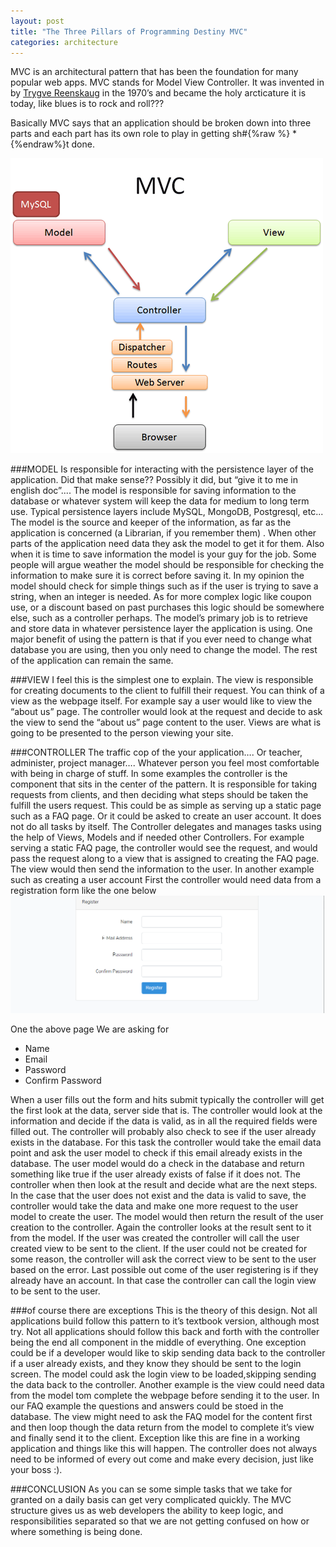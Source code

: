 ```yaml
---
layout: post
title: "The Three Pillars of Programming Destiny MVC"
categories: architecture
---
```



MVC is an architectural pattern that has been the foundation for many popular web apps. 
MVC stands for Model View Controller. It was invented in  by  [Trygve Reenskaug](https://en.wikipedia.org/wiki/Trygve_Reenskaug") in the 1970’s and became the holy arcticature it is today, like blues is to rock and roll??? 

Basically MVC says that an application should be broken down into three parts and each part has its own role to play in getting sh#{%raw %} * {%endraw%}t done. 

<img src="/assets/img/mvc.png" alt="mvc diagram">

###MODEL
Is responsible for interacting with the persistence layer of the application. Did that make sense?? Possibly it did, but “give it to me in english doc”.... The model is responsible for saving information to the database or whatever system will keep the data for medium to long term use. Typical persistence layers include MySQL, MongoDB, Postgresql, etc... The model is the source and keeper of the information, as far as the application is concerned (a Librarian, if you remember them) .  When other parts of the application need data they ask the model to get it for them. Also when it is time to save information the model is your guy for the job. Some people will argue weather the model should be responsible for checking the information to make sure it is correct before saving it. In my opinion the model should check for simple things such as if the user is trying to save a string, when an integer is needed. As for more complex logic like coupon use, or a discount based on past purchases this logic should be somewhere else, such as a controller perhaps. The model’s primary job is to retrieve and store data in whatever persistence layer the application is using. One major benefit of using the pattern is that if you ever need to change what database you are using, then you only need to change the model. The rest of the application can remain the same. 

###VIEW
I feel this is the simplest one to explain. The view is responsible for creating documents to the client to fulfill their request. You can think of a view as the webpage itself. For example say a user would like to view the “about us” page. The controller would look at the request and decide to ask the view to send the “about us” page content to the user. Views are what is going to be presented to the person viewing your site. 

###CONTROLLER
The traffic cop of the your application…. Or teacher, administer, project manager…. Whatever person you feel  most comfortable with being in charge of stuff. In some examples the controller is the component that sits in the center of the pattern. It is responsible for taking requests from clients, and then deciding what steps should be taken the fulfill the users request. This could be as simple as serving up a static page such as a FAQ page. Or it could be asked to create an user account. It does not do all tasks by itself. The Controller delegates and manages tasks using the help of Views, Models and if needed other Controllers. For example serving a static FAQ page, the controller would see the request, and would pass the request along to a view that is assigned to creating the FAQ page. The view would then send the information to the user. In another example such as  creating a user account First the controller would need data from a registration form like the one below
<img src="/assets/img/register_page_example.png" alt="example customer register page">

One the above page We are asking for 
<ul>
	<li>Name </li>
	<li>Email</li>
	<li>Password</li>
	<li>Confirm Password</li>
</ul>

When a user fills out the form and hits submit typically the controller will get the first look at the data, server side that is. The controller would look at the information and decide if the data is valid, as in all the required fields were filled out. The controller will probably also check to see if the user already exists in the database. For this task the controller would take the email data point and ask the user model to check if this email already exists in the database.  The user model would do a check in the database and return something like true if the user already exists of false if it does not. The controller when then look at the result and decide what are the next steps. In the case that the user does not exist and the data is valid to save, the controller would take the data and make one more request to the user model to create the user. The model would then return the result of the user creation to the controller. Again the controller looks at the result sent to it from the model. If the user was created the controller will call the user created view to be sent to the client. If the user could not be created for some reason, the controller will ask the correct view to be sent to the user based on the error. Last possible out come of the user registering is if they already have an account. In that case the controller can call the login view to be sent to the user. 

###of course there are exceptions
This is the theory of this design. Not all applications build follow this pattern to it’s textbook version, although most try. Not all applications should follow this back and forth with the controller being the end all component in the middle of everything. One exception could be if a developer would like to skip sending data back to the controller if a user already exists, and they know they should be sent to the login screen. The model could ask the login view to be loaded,skipping sending the data back to the controller. Another example is the view could need data from the model tom complete the webpage before sending it to the user.  In our FAQ example the questions and answers could be stoed in the database. The view might need to ask the FAQ model for the content first and then loop though the data return from the model to complete it’s view and finally send it to the client. Exception like this are fine in a working application and things like this will happen. The controller does not always need to be informed of every out come and make every decision, just like your boss :). 

###CONCLUSION
As you can se  some simple tasks that we take for granted on a daily basis can get very complicated quickly. The MVC structure gives us as web developers the ability to keep logic, and responsibilities separated so that we are not getting confused on how or where something is being done.




